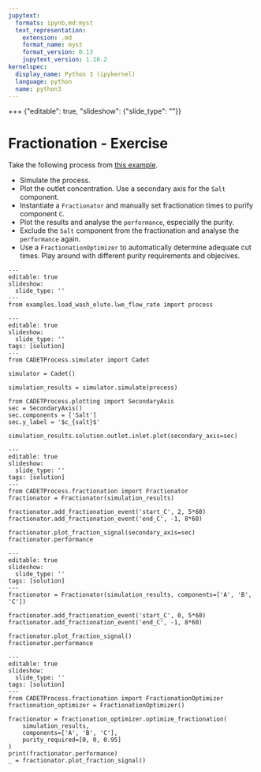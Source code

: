 ```yaml
---
jupytext:
  formats: ipynb,md:myst
  text_representation:
    extension: .md
    format_name: myst
    format_version: 0.13
    jupytext_version: 1.16.2
kernelspec:
  display_name: Python 3 (ipykernel)
  language: python
  name: python3
---
```


+++ {"editable": true, "slideshow": {"slide_type": ""}}

# Fractionation - Exercise

Take the following process from [this example](https://cadet-process.readthedocs.io/en/stable/examples/load_wash_elute/lwe_flow_rate.html).

- Simulate the process.
- Plot the outlet concentration. Use a secondary axis for the `Salt` component.
- Instantiate a `Fractionator` and manually set fractionation times to purify component `C`.
- Plot the results and analyse the `performance`, especially the purity.
- Exclude the `Salt` component from the fractionation and analyse the `performance` again.
- Use a `FractionationOptimizer` to automatically determine adequate cut times. Play around with different purity requirements and objecives.

```{code-cell} ipython3
---
editable: true
slideshow:
  slide_type: ''
---
from examples.load_wash_elute.lwe_flow_rate import process
```

```{code-cell} ipython3
---
editable: true
slideshow:
  slide_type: ''
tags: [solution]
---
from CADETProcess.simulator import Cadet

simulator = Cadet()

simulation_results = simulator.simulate(process)

from CADETProcess.plotting import SecondaryAxis
sec = SecondaryAxis()
sec.components = ['Salt']
sec.y_label = '$c_{salt}$'

simulation_results.solution.outlet.inlet.plot(secondary_axis=sec)
```

```{code-cell} ipython3
---
editable: true
slideshow:
  slide_type: ''
tags: [solution]
---
from CADETProcess.fractionation import Fractionator
fractionator = Fractionator(simulation_results)

fractionator.add_fractionation_event('start_C', 2, 5*60)
fractionator.add_fractionation_event('end_C', -1, 8*60)

fractionator.plot_fraction_signal(secondary_axis=sec)
fractionator.performance
```

```{code-cell} ipython3
---
editable: true
slideshow:
  slide_type: ''
tags: [solution]
---
fractionator = Fractionator(simulation_results, components=['A', 'B', 'C'])

fractionator.add_fractionation_event('start_C', 0, 5*60)
fractionator.add_fractionation_event('end_C', -1, 8*60)

fractionator.plot_fraction_signal()
fractionator.performance
```

```{code-cell} ipython3
---
editable: true
slideshow:
  slide_type: ''
tags: [solution]
---
from CADETProcess.fractionation import FractionationOptimizer
fractionation_optimizer = FractionationOptimizer()

fractionator = fractionation_optimizer.optimize_fractionation(
    simulation_results,
    components=['A', 'B', 'C'],
    purity_required=[0, 0, 0.95]
)
print(fractionator.performance)
_ = fractionator.plot_fraction_signal()
```
